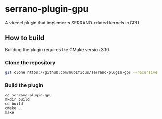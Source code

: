 # serrano-plugin-gpu

A vAccel plugin that implements SERRANO-related kernels in GPU.

## How to build

Building the plugin requires the CMake version 3.10

### Clone the repository

```sh
git clone https://github.com/nubificus/serrano-plugin-gpu --recursive
```

### Build the plugin

```
cd serrano-plugin-gpu
mkdir build
cd build
cmake ..
make
```
